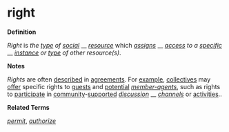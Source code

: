 # right

**Definition**

_Right_ is _the_ [_type_](https://github.com/gcassel/Modular-Organization-Terminology/blob/master/terms/type.md) _of_ [_social_](https://github.com/gcassel/Modular-Organization-Terminology/blob/master/terms/social.md) __ [_resource_](https://github.com/gcassel/Modular-Organization-Terminology/blob/master/terms/resource.md) which [_assigns_](https://github.com/gcassel/Modular-Organization-Terminology/blob/master/terms/assign.md) __ [_access_](https://github.com/gcassel/Modular-Organization-Terminology/blob/master/terms/access.md) _to a_ [_specific_](https://github.com/gcassel/Modular-Organization-Terminology/blob/master/terms/specific.md) __ [_instance_](https://github.com/gcassel/Modular-Organization-Terminology/blob/master/terms/instance.md) _or_ [_type_](https://github.com/gcassel/Modular-Organization-Terminology/blob/master/terms/type.md) _of other resource(s)_.

**Notes**

_Rights_ are often [described](https://github.com/gcassel/Modular-Organization-Terminology/blob/master/terms/describe.md) in [agreements](https://github.com/gcassel/Modular-Organization-Terminology/blob/master/terms/agree.md). For [example](https://github.com/gcassel/Modular-Organization-Terminology/blob/master/terms/example.md), [collectives](https://github.com/gcassel/Modular-Organization-Terminology/blob/master/terms/collective.md) may [offer](https://github.com/gcassel/Modular-Organization-Terminology/blob/master/terms/offer.md) specific rights to [guests](https://github.com/gcassel/Modular-Organization-Terminology/blob/master/terms/guest.md) and [potential](https://github.com/gcassel/Modular-Organization-Terminology/blob/master/terms/potential.md) [_member-agents_](https://github.com/gcassel/Modular-Organization-Terminology/blob/master/terms/member-agent.md), such as rights to [participate](https://github.com/gcassel/Modular-Organization-Terminology/blob/master/terms/participate.md) in [community](https://github.com/gcassel/Modular-Organization-Terminology/blob/master/terms/community.md)-[supported](https://github.com/gcassel/Modular-Organization-Terminology/blob/master/terms/support.md) [_discussion_](https://github.com/gcassel/Modular-Organization-Terminology/blob/master/terms/dialogue.md) __ [_channels_](https://github.com/gcassel/Modular-Organization-Terminology/blob/master/terms/channel.md) or [activities](https://github.com/gcassel/Modular-Organization-Terminology/blob/master/terms/activity.md)..

**Related Terms**

[_permit_](https://github.com/gcassel/Modular-Organization-Terminology/blob/master/terms/permit.md), [_authorize_](https://github.com/gcassel/Modular-Organization-Terminology/blob/master/terms/authorize.md)
